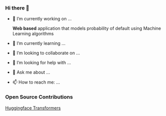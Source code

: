 ### Hi there 👋

- 🔭 I’m currently working on ...
  
    **Web based** application that models probability of default using Machine Learning algorithms
  
- 🌱 I’m currently learning ...
- 👯 I’m looking to collaborate on ...
- 🤔 I’m looking for help with ...
- 💬 Ask me about ...
- 📫 How to reach me: ...

### Open Source Contributions

[Huggingface Transformers](https://github.com/huggingface/transformers/issues/29584)


<!--
**Humbulani1234/humbulani1234** is a ✨ _special_ ✨ repository because its `README.md` (this file) appears on your GitHub profile.

Here are some ideas to get you started:

- 🔭 I’m currently working on ...
- 🌱 I’m currently learning ...
- 👯 I’m looking to collaborate on ...
- 🤔 I’m looking for help with ...
- 💬 Ask me about ...
- 📫 How to reach me: ...
